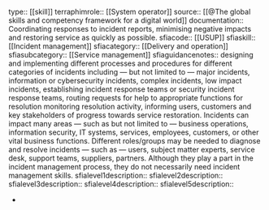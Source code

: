 type:: [[skill]]
terraphimrole:: [[System operator]]
source:: [[@The global skills and competency framework for a digital world]]
documentation:: Coordinating responses to incident reports, minimising negative impacts and restoring service as quickly as possible.
sfiacode:: [[USUP]]
sfiaskill:: [[Incident management]]
sfiacategory:: [[Delivery and operation]]
sfiasubcategory:: [[Service management]]
sfiaguidancenotes:: designing and implementing different processes and procedures for different categories of incidents including — but not limited to — major incidents, information or cybersecurity incidents, complex incidents, low impact incidents, establishing incident response teams or security incident response teams, routing requests for help to appropriate functions for resolution monitoring resolution activity, informing users, customers and key stakeholders of progress towards service restoration. Incidents can impact many areas — such as but not limited to — business operations, information security, IT systems, services, employees, customers, or other vital business functions. Different roles/groups may be needed to diagnose and resolve incidents — such as — users, subject matter experts, service desk, support teams, suppliers, partners. Although they play a part in the incident management process, they do not necessarily need incident management skills.
sfialevel1description::
sfialevel2description::
sfialevel3description::
sfialevel4description::
sfialevel5description::

-